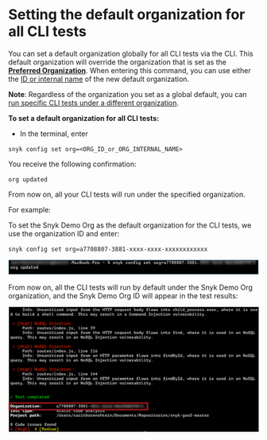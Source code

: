 # Setting the default organization for all CLI tests

You can set a default organization globally for all CLI tests via the CLI. This default organization will override the organization that is set as the [**Preferred Organization**](https://docs.snyk.io/features/user-and-group-management/managing-groups-and-organizations/manage-snyk-organizations#setting-your-preferred-organization). When entering this command, you can use either the [ID or internal name](finding-the-snyk-id-and-internal-name-of-an-organization.md) of the new default organization.

**Note**: Regardless of the organization you set as a global default, you can [run specific CLI tests under a different organization](setting-an-organization-for-a-specific-cli-test.md).

**To set a default organization for all CLI tests:**

* In the terminal, enter

```
snyk config set org=<ORG_ID_or_ORG_INTERNAL_NAME>
```

You receive the following confirmation:

```
org updated
```

From now on, all your CLI tests will run under the specified organization.



For example:

To set the Snyk Demo Org as the default organization for the CLI tests, we use the organization ID and enter:

```
snyk config set org=a7708807-3881-xxxx-xxxx-xxxxxxxxxxxx
```

![](<../../../../.gitbook/assets/Snyk Code - CLI - Org - Setting global default.png>)

From now on, all the CLI tests will run by default under the Snyk Demo Org organization, and the Snyk Demo Org ID will appear in the test results:

![](<../../../../.gitbook/assets/Snyk Code - CLI - Organization - Global Settings - Results.png>)

&#x20;&#x20;
